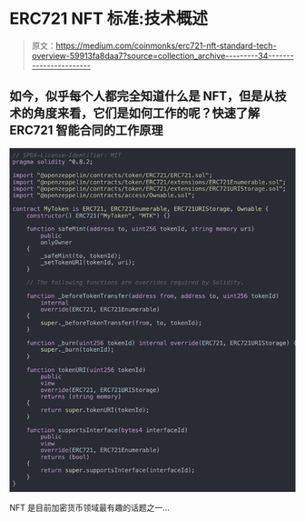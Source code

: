 # ERC721 NFT 标准:技术概述

> 原文：<https://medium.com/coinmonks/erc721-nft-standard-tech-overview-59913fa8daa7?source=collection_archive---------34----------------------->

## 如今，似乎每个人都完全知道什么是 NFT，但是从技术的角度来看，它们是如何工作的呢？快速了解 ERC721 智能合同的工作原理

![](img/a24c73fd2d133fd1df4cf634b13cc602.png)

NFT 是目前加密货币领域最有趣的话题之一…